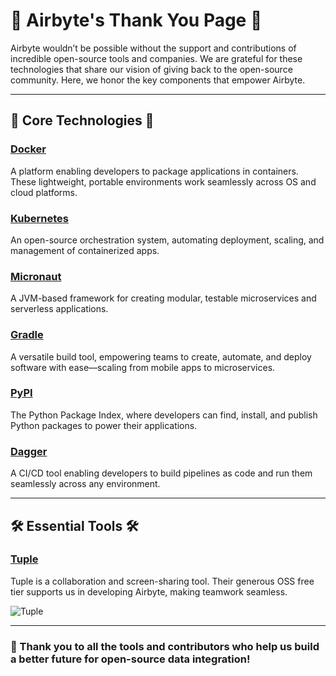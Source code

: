 # 🌟 Airbyte's Thank You Page 🌟

Airbyte wouldn’t be possible without the support and contributions of incredible open-source tools and companies. We are grateful for these technologies that share our vision of giving back to the open-source community. Here, we honor the key components that empower Airbyte.

---

## 🚀 Core Technologies 🚀

### [Docker](https://www.docker.com)
A platform enabling developers to package applications in containers. These lightweight, portable environments work seamlessly across OS and cloud platforms.

### [Kubernetes](https://kubernetes.io)
An open-source orchestration system, automating deployment, scaling, and management of containerized apps.

### [Micronaut](https://micronaut.io)
A JVM-based framework for creating modular, testable microservices and serverless applications.

### [Gradle](https://gradle.org)
A versatile build tool, empowering teams to create, automate, and deploy software with ease—scaling from mobile apps to microservices.

### [PyPI](https://pypi.org)
The Python Package Index, where developers can find, install, and publish Python packages to power their applications.

### [Dagger](https://dagger.io)
A CI/CD tool enabling developers to build pipelines as code and run them seamlessly across any environment.

---

## 🛠️ Essential Tools 🛠️

### [Tuple](https://tuple.app/github-badge)
Tuple is a collaboration and screen-sharing tool. Their generous OSS free tier supports us in developing Airbyte, making teamwork seamless.

![Tuple](https://img.shields.io/badge/Tuple%20❤️%20OSS-5A67D8?style=for-the-badge&logo=tuple)

---

### 💙 Thank you to all the tools and contributors who help us build a better future for open-source data integration!
